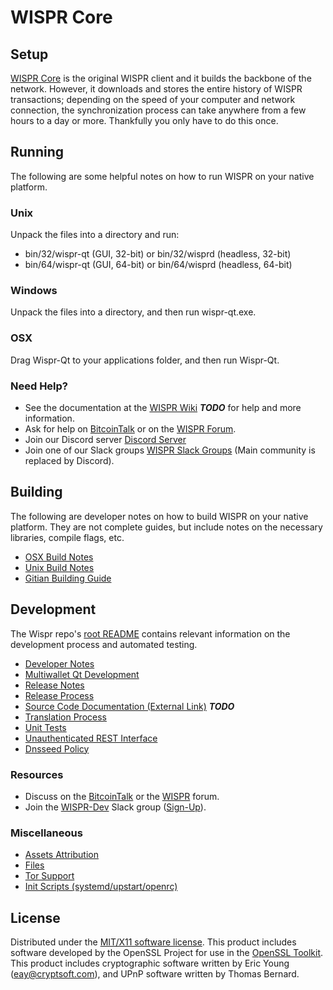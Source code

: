 WISPR Core
=====================

Setup
---------------------
[WISPR Core](http://wispr.tech/wallet) is the original WISPR client and it builds the backbone of the network. However, it downloads and stores the entire history of WISPR transactions; depending on the speed of your computer and network connection, the synchronization process can take anywhere from a few hours to a day or more. Thankfully you only have to do this once.

Running
---------------------
The following are some helpful notes on how to run WISPR on your native platform.

### Unix

Unpack the files into a directory and run:

- bin/32/wispr-qt (GUI, 32-bit) or bin/32/wisprd (headless, 32-bit)
- bin/64/wispr-qt (GUI, 64-bit) or bin/64/wisprd (headless, 64-bit)

### Windows

Unpack the files into a directory, and then run wispr-qt.exe.

### OSX

Drag Wispr-Qt to your applications folder, and then run Wispr-Qt.

### Need Help?

* See the documentation at the [WISPR Wiki](https://en.bitcoin.it/wiki/Main_Page) ***TODO***
for help and more information.
* Ask for help on [BitcoinTalk](https://bitcointalk.org/index.php?topic=1262920.0) or on the [WISPR Forum](http://forum.wispr.tech/).
* Join our Discord server [Discord Server](https://discord.wispr.tech)
* Join one of our Slack groups [WISPR Slack Groups](https://wispr.tech/slack-logins/) (Main community is replaced by Discord).

Building
---------------------
The following are developer notes on how to build WISPR on your native platform. They are not complete guides, but include notes on the necessary libraries, compile flags, etc.

- [OSX Build Notes](build-osx.md)
- [Unix Build Notes](build-unix.md)
- [Gitian Building Guide](gitian-building.md)

Development
---------------------
The Wispr repo's [root README](https://github.com/WisprProject/core/blob/master/README.md) contains relevant information on the development process and automated testing.

- [Developer Notes](developer-notes.md)
- [Multiwallet Qt Development](multiwallet-qt.md)
- [Release Notes](release-notes.md)
- [Release Process](release-process.md)
- [Source Code Documentation (External Link)](https://dev.visucore.com/bitcoin/doxygen/) ***TODO***
- [Translation Process](translation_process.md)
- [Unit Tests](unit-tests.md)
- [Unauthenticated REST Interface](REST-interface.md)
- [Dnsseed Policy](dnsseed-policy.md)

### Resources

* Discuss on the [BitcoinTalk](https://bitcointalk.org/index.php?topic=1262920.0) or the [WISPR](http://forum.wispr.tech/) forum.
* Join the [WISPR-Dev](https://wispr-dev.slack.com/) Slack group ([Sign-Up](https://wispr-dev.herokuapp.com/)).

### Miscellaneous
- [Assets Attribution](assets-attribution.md)
- [Files](files.md)
- [Tor Support](tor.md)
- [Init Scripts (systemd/upstart/openrc)](init.md)

License
---------------------
Distributed under the [MIT/X11 software license](http://www.opensource.org/licenses/mit-license.php).
This product includes software developed by the OpenSSL Project for use in the [OpenSSL Toolkit](https://www.openssl.org/). This product includes
cryptographic software written by Eric Young ([eay@cryptsoft.com](mailto:eay@cryptsoft.com)), and UPnP software written by Thomas Bernard.
